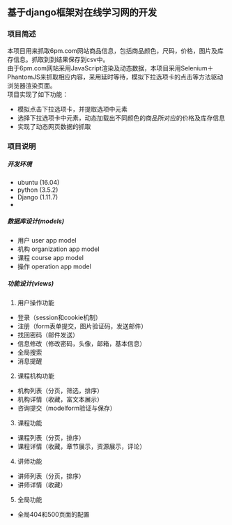 ## 基于django框架对在线学习网的开发

### 项目简述

本项目用来抓取6pm.com网站商品信息，包括商品颜色，尺码，价格，图片及库存信息。抓取到到结果保存到csv中。  
由于6pm.com网站采用JavaScript渲染及动态数据，本项目采用Selenium＋PhantomJS来抓取相应内容，采用延时等待，模拟下拉选项卡的点击等方法驱动浏览器渲染页面。  
项目实现了如下功能：

* 模拟点击下拉选项卡，并提取选项中元素
* 选择下拉选项卡中元素，动态加载出不同颜色的商品所对应的价格及库存信息
* 实现了动态网页数据的抓取




### 项目说明

##### 开发环境
* ubuntu (16.04)
* python (3.5.2)
* Django (1.11.7)
* 
##### 数据库设计(models)
* 用户
user app model
* 机构
organization app model
* 课程
course app model
* 操作
operation app model

##### 功能设计(views)
1. 用户操作功能
* 登录（session和cookie机制）
* 注册（form表单提交，图片验证码，发送邮件）
* 找回密码（邮件发送）
* 信息修改（修改密码，头像，邮箱，基本信息）
* 全局搜索
* 消息提醒

2. 课程机构功能
* 机构列表（分页，筛选，排序）
* 机构详情（收藏，富文本展示）
* 咨询提交（modelform验证与保存）
3. 课程功能
* 课程列表（分页，排序）
* 课程详情（收藏，章节展示，资源展示，评论）
4. 讲师功能
* 讲师列表（分页，排序）
* 讲师详情（收藏）
5. 全局功能
* 全局404和500页面的配置




